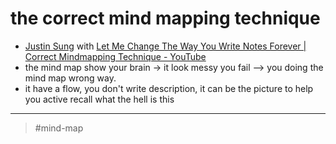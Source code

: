 # the correct mind mapping technique

-  [Justin Sung](Justin%20Sung.md) with [Let Me Change The Way You Write Notes Forever | Correct Mindmapping Technique - YouTube](https://www.youtube.com/watch?v=BZOqDpZK7rw) 
- the mind map show your brain
  -> it look messy you fail --> you doing the mind map wrong way.
- it have a flow, you don't write description, it can be the picture to help you active recall what the hell is this

---

> #mind-map
